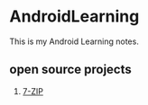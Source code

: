 # AndroidLearning
This is my Android Learning notes.




## open source projects
1. [7-ZIP](http://www.7-zip.org/)
